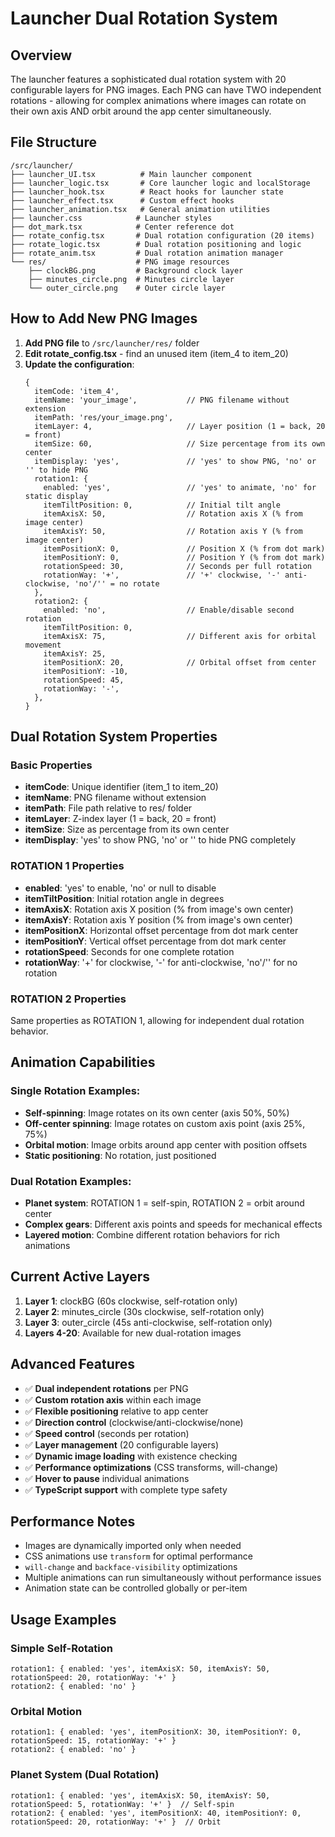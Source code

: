 # Launcher Dual Rotation System

## Overview
The launcher features a sophisticated dual rotation system with 20 configurable layers for PNG images. Each PNG can have TWO independent rotations - allowing for complex animations where images can rotate on their own axis AND orbit around the app center simultaneously.

## File Structure
```
/src/launcher/
├── launcher_UI.tsx          # Main launcher component
├── launcher_logic.tsx       # Core launcher logic and localStorage  
├── launcher_hook.tsx        # React hooks for launcher state
├── launcher_effect.tsx      # Custom effect hooks
├── launcher_animation.tsx   # General animation utilities
├── launcher.css            # Launcher styles
├── dot_mark.tsx            # Center reference dot
├── rotate_config.tsx       # Dual rotation configuration (20 items)
├── rotate_logic.tsx        # Dual rotation positioning and logic
├── rotate_anim.tsx         # Dual rotation animation manager
└── res/                    # PNG image resources
    ├── clockBG.png         # Background clock layer
    ├── minutes_circle.png  # Minutes circle layer
    └── outer_circle.png    # Outer circle layer
```

## How to Add New PNG Images

1. **Add PNG file** to `/src/launcher/res/` folder
2. **Edit rotate_config.tsx** - find an unused item (item_4 to item_20)
3. **Update the configuration**:
   ```tsx
   {
     itemCode: 'item_4',
     itemName: 'your_image',           // PNG filename without extension
     itemPath: 'res/your_image.png',
     itemLayer: 4,                     // Layer position (1 = back, 20 = front)
     itemSize: 60,                     // Size percentage from its own center
     itemDisplay: 'yes',               // 'yes' to show PNG, 'no' or '' to hide PNG
     rotation1: {
       enabled: 'yes',                 // 'yes' to animate, 'no' for static display
       itemTiltPosition: 0,            // Initial tilt angle
       itemAxisX: 50,                  // Rotation axis X (% from image center)
       itemAxisY: 50,                  // Rotation axis Y (% from image center)
       itemPositionX: 0,               // Position X (% from dot mark)
       itemPositionY: 0,               // Position Y (% from dot mark)
       rotationSpeed: 30,              // Seconds per full rotation
       rotationWay: '+',               // '+' clockwise, '-' anti-clockwise, 'no'/'' = no rotate
     },
     rotation2: {
       enabled: 'no',                  // Enable/disable second rotation
       itemTiltPosition: 0,
       itemAxisX: 75,                  // Different axis for orbital movement
       itemAxisY: 25,
       itemPositionX: 20,              // Orbital offset from center
       itemPositionY: -10,
       rotationSpeed: 45,
       rotationWay: '-',
     },
   }
   ```

## Dual Rotation System Properties

### Basic Properties
- **itemCode**: Unique identifier (item_1 to item_20)
- **itemName**: PNG filename without extension
- **itemPath**: File path relative to res/ folder
- **itemLayer**: Z-index layer (1 = back, 20 = front)
- **itemSize**: Size as percentage from its own center
- **itemDisplay**: 'yes' to show PNG, 'no' or '' to hide PNG completely

### ROTATION 1 Properties
- **enabled**: 'yes' to enable, 'no' or null to disable
- **itemTiltPosition**: Initial rotation angle in degrees
- **itemAxisX**: Rotation axis X position (% from image's own center)
- **itemAxisY**: Rotation axis Y position (% from image's own center)
- **itemPositionX**: Horizontal offset percentage from dot mark center
- **itemPositionY**: Vertical offset percentage from dot mark center
- **rotationSpeed**: Seconds for one complete rotation
- **rotationWay**: '+' for clockwise, '-' for anti-clockwise, 'no'/'' for no rotation

### ROTATION 2 Properties
Same properties as ROTATION 1, allowing for independent dual rotation behavior.

## Animation Capabilities

### Single Rotation Examples:
- **Self-spinning**: Image rotates on its own center (axis 50%, 50%)
- **Off-center spinning**: Image rotates on custom axis point (axis 25%, 75%)
- **Orbital motion**: Image orbits around app center with position offsets
- **Static positioning**: No rotation, just positioned

### Dual Rotation Examples:
- **Planet system**: ROTATION 1 = self-spin, ROTATION 2 = orbit around center
- **Complex gears**: Different axis points and speeds for mechanical effects
- **Layered motion**: Combine different rotation behaviors for rich animations

## Current Active Layers

1. **Layer 1**: clockBG (60s clockwise, self-rotation only)
2. **Layer 2**: minutes_circle (30s clockwise, self-rotation only)  
3. **Layer 3**: outer_circle (45s anti-clockwise, self-rotation only)
4. **Layers 4-20**: Available for new dual-rotation images

## Advanced Features

- ✅ **Dual independent rotations** per PNG
- ✅ **Custom rotation axis** within each image
- ✅ **Flexible positioning** relative to app center
- ✅ **Direction control** (clockwise/anti-clockwise/none)
- ✅ **Speed control** (seconds per rotation)
- ✅ **Layer management** (20 configurable layers)
- ✅ **Dynamic image loading** with existence checking
- ✅ **Performance optimizations** (CSS transforms, will-change)
- ✅ **Hover to pause** individual animations
- ✅ **TypeScript support** with complete type safety

## Performance Notes

- Images are dynamically imported only when needed
- CSS animations use `transform` for optimal performance
- `will-change` and `backface-visibility` optimizations
- Multiple animations can run simultaneously without performance issues
- Animation state can be controlled globally or per-item

## Usage Examples

### Simple Self-Rotation
```tsx
rotation1: { enabled: 'yes', itemAxisX: 50, itemAxisY: 50, rotationSpeed: 20, rotationWay: '+' }
rotation2: { enabled: 'no' }
```

### Orbital Motion
```tsx
rotation1: { enabled: 'yes', itemPositionX: 30, itemPositionY: 0, rotationSpeed: 15, rotationWay: '+' }
rotation2: { enabled: 'no' }
```

### Planet System (Dual Rotation)
```tsx
rotation1: { enabled: 'yes', itemAxisX: 50, itemAxisY: 50, rotationSpeed: 5, rotationWay: '+' }  // Self-spin
rotation2: { enabled: 'yes', itemPositionX: 40, itemPositionY: 0, rotationSpeed: 20, rotationWay: '+' }  // Orbit
```